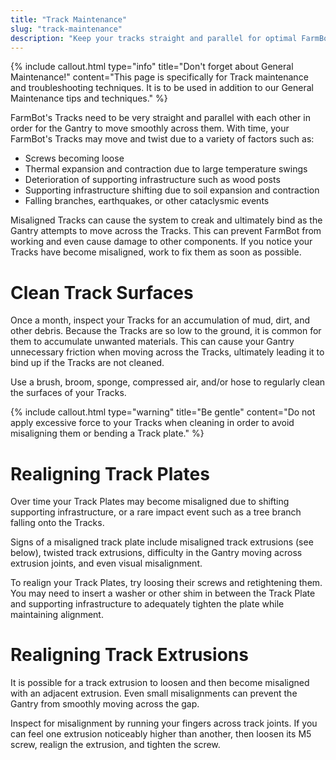 ```yaml
---
title: "Track Maintenance"
slug: "track-maintenance"
description: "Keep your tracks straight and parallel for optimal FarmBot performace"
---
```



{%
include callout.html
type="info"
title="Don't forget about General Maintenance!"
content="This page is specifically for Track maintenance and troubleshooting techniques. It is to be used in addition to our General Maintenance tips and techniques."
%}

FarmBot's Tracks need to be very straight and parallel with each other in order for the Gantry to move smoothly across them. With time, your FarmBot's Tracks may move and twist due to a variety of factors such as:
* Screws becoming loose
* Thermal expansion and contraction due to large temperature swings
* Deterioration of supporting infrastructure such as wood posts
* Supporting infrastructure shifting due to soil expansion and contraction
* Falling branches, earthquakes, or other cataclysmic events

Misaligned Tracks can cause the system to creak and ultimately bind as the Gantry attempts to move across the Tracks. This can prevent FarmBot from working and even cause damage to other components. If you notice your Tracks have become misaligned, work to fix them as soon as possible.

# Clean Track Surfaces

Once a month, inspect your Tracks for an accumulation of mud, dirt, and other debris. Because the Tracks are so low to the ground, it is common for them to accumulate unwanted materials. This can cause your Gantry unnecessary friction when moving across the Tracks, ultimately leading it to bind up if the Tracks are not cleaned.

Use a brush, broom, sponge, compressed air, and/or hose to regularly clean the surfaces of your Tracks.

{%
include callout.html
type="warning"
title="Be gentle"
content="Do not apply excessive force to your Tracks when cleaning in order to avoid misaligning them or bending a Track plate."
%}



# Realigning Track Plates

Over time your Track Plates may become misaligned due to shifting supporting infrastructure, or a rare impact event such as a tree branch falling onto the Tracks.

Signs of a misaligned track plate include misaligned track extrusions (see below), twisted track extrusions, difficulty in the Gantry moving across extrusion joints, and even visual misalignment.

To realign your Track Plates, try loosing their screws and retightening them. You may need to insert a washer or other shim in between the Track Plate and supporting infrastructure to adequately tighten the plate while maintaining alignment.

# Realigning Track Extrusions

It is possible for a track extrusion to loosen and then become misaligned with an adjacent extrusion. Even small misalignments can prevent the Gantry from smoothly moving across the gap.

Inspect for misalignment by running your fingers across track joints. If you can feel one extrusion noticeably higher than another, then loosen its M5 screw, realign the extrusion, and tighten the screw.
